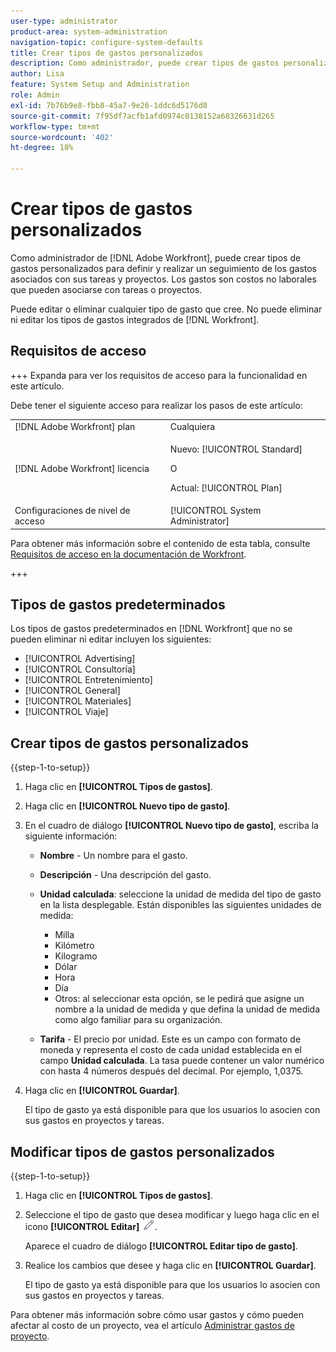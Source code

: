 ```yaml
---
user-type: administrator
product-area: system-administration
navigation-topic: configure-system-defaults
title: Crear tipos de gastos personalizados
description: Como administrador, puede crear tipos de gastos personalizados para definir y realizar un seguimiento de los gastos asociados con sus tareas y proyectos.  [!DNL Adobe Workfront]  Los gastos son costos no laborales que pueden asociarse con tareas o proyectos.
author: Lisa
feature: System Setup and Administration
role: Admin
exl-id: 7b76b9e8-fbb8-45a7-9e26-1ddc6d5176d8
source-git-commit: 7f95df7acfb1afd0974c0138152a68326631d265
workflow-type: tm+mt
source-wordcount: '402'
ht-degree: 18%

---
```


# Crear tipos de gastos personalizados

<!--**DON'T DELETE, DRAFT OR HIDE THIS ARTICLE. IT IS LINKED TO THE PRODUCT THROUGH THE CONTEXT SENSITIVE HELP LINKS.-->

Como administrador de [!DNL Adobe Workfront], puede crear tipos de gastos personalizados para definir y realizar un seguimiento de los gastos asociados con sus tareas y proyectos. Los gastos son costos no laborales que pueden asociarse con tareas o proyectos.

Puede editar o eliminar cualquier tipo de gasto que cree. No puede eliminar ni editar los tipos de gastos integrados de [!DNL Workfront].

## Requisitos de acceso

+++ Expanda para ver los requisitos de acceso para la funcionalidad en este artículo.

Debe tener el siguiente acceso para realizar los pasos de este artículo:

<table style="table-layout:auto"> 
 <col> 
 <col> 
 <tbody> 
  <tr> 
   <td role="rowheader">[!DNL Adobe Workfront] plan</td> 
   <td>Cualquiera</td> 
  </tr> 
  <tr> 
   <td role="rowheader">[!DNL Adobe Workfront] licencia</td> 
   <td><p>Nuevo: [!UICONTROL Standard]</p>
   O
   <p>Actual: [!UICONTROL Plan]</p>
   </td> 
  </tr> 
  <tr> 
   <td role="rowheader">Configuraciones de nivel de acceso</td> 
   <td>[!UICONTROL System Administrator]</td>
  </tr>
 </tbody> 
</table>

Para obtener más información sobre el contenido de esta tabla, consulte [Requisitos de acceso en la documentación de Workfront](/help/quicksilver/administration-and-setup/add-users/access-levels-and-object-permissions/access-level-requirements-in-documentation.md).

+++

## Tipos de gastos predeterminados

Los tipos de gastos predeterminados en [!DNL Workfront] que no se pueden eliminar ni editar incluyen los siguientes:

* [!UICONTROL Advertising]
* [!UICONTROL Consultoría]
* [!UICONTROL Entretenimiento]
* [!UICONTROL General]
* [!UICONTROL Materiales]
* [!UICONTROL Viaje]

## Crear tipos de gastos personalizados

{{step-1-to-setup}}

1. Haga clic en **[!UICONTROL Tipos de gastos]**.
1. Haga clic en **[!UICONTROL Nuevo tipo de gasto]**.
1. En el cuadro de diálogo **[!UICONTROL Nuevo tipo de gasto]**, escriba la siguiente información:

   * **Nombre** - Un nombre para el gasto.
   * **Descripción** - Una descripción del gasto.
   * **Unidad calculada**: seleccione la unidad de medida del tipo de gasto en la lista desplegable. Están disponibles las siguientes unidades de medida:

      * Milla
      * Kilómetro
      * Kilogramo
      * Dólar
      * Hora
      * Día
      * Otros: al seleccionar esta opción, se le pedirá que asigne un nombre a la unidad de medida y que defina la unidad de medida como algo familiar para su organización.

   * **Tarifa** - El precio por unidad. Este es un campo con formato de moneda y representa el costo de cada unidad establecida en el campo **Unidad calculada**. La tasa puede contener un valor numérico con hasta 4 números después del decimal. Por ejemplo, 1,0375.

1. Haga clic en **[!UICONTROL Guardar]**.

   El tipo de gasto ya está disponible para que los usuarios lo asocien con sus gastos en proyectos y tareas.

## Modificar tipos de gastos personalizados

{{step-1-to-setup}}

1. Haga clic en **[!UICONTROL Tipos de gastos]**.
1. Seleccione el tipo de gasto que desea modificar y luego haga clic en el icono **[!UICONTROL Editar]** ![Editar icono](assets/edit-icon.png).

   Aparece el cuadro de diálogo **[!UICONTROL Editar tipo de gasto]**.

1. Realice los cambios que desee y haga clic en **[!UICONTROL Guardar]**.

   El tipo de gasto ya está disponible para que los usuarios lo asocien con sus gastos en proyectos y tareas.

Para obtener más información sobre cómo usar gastos y cómo pueden afectar al costo de un proyecto, vea el artículo [Administrar gastos de proyecto](../../../manage-work/projects/project-finances/manage-project-expenses.md).
